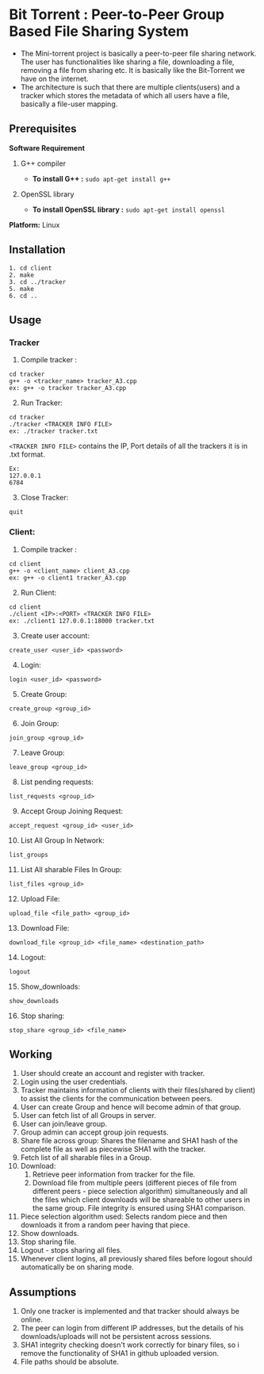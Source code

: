 # Bit Torrent : Peer-to-Peer Group Based File Sharing System

- The Mini-torrent project is basically a peer-to-peer file sharing network. The user
has functionalities like sharing a file, downloading a file, removing a file from
sharing etc. It is basically like the Bit-Torrent we have on the internet.
- The architecture is such that there are multiple clients(users) and a tracker which stores the
metadata of which all users have a file, basically a file-user mapping.

## Prerequisites

**Software Requirement**

1. G++ compiler
   - **To install G++ :** `sudo apt-get install g++`
2. OpenSSL library

   - **To install OpenSSL library :** `sudo apt-get install openssl`

**Platform:** Linux <br/>

## Installation

```
1. cd client
2. make
3. cd ../tracker
5. make
6. cd ..
```

## Usage

### Tracker

1. Compile tracker :
```
cd tracker
g++ -o <tracker_name> tracker_A3.cpp
ex: g++ -o tracker tracker_A3.cpp
```

2. Run Tracker:

```
cd tracker
./tracker​ <TRACKER INFO FILE>
ex: ./tracker tracker.txt 
```

`<TRACKER INFO FILE>` contains the IP, Port details of all the trackers it is in .txt format.

```
Ex:
127.0.0.1
6784
```

3. Close Tracker:

```
quit
```

### Client:

1. Compile tracker :
```
cd client
g++ -o <client_name> client_A3.cpp
ex: g++ -o client1 tracker_A3.cpp
```

2. Run Client:

```
cd client
./client​ <IP>:<PORT> <TRACKER INFO FILE>
ex: ./client1 127.0.0.1:18000 tracker.txt
```


3. Create user account:

```
create_user​ <user_id> <password>
```

4. Login:

```
login​ <user_id> <password>
```

5. Create Group:

```
create_group​ <group_id>
```

6. Join Group:

```
join_group​ <group_id>
```

7. Leave Group:

```
leave_group​ <group_id>
```

8. List pending requests:

```
list_requests ​<group_id>
```

9. Accept Group Joining Request:

```
accept_request​ <group_id> <user_id>
```

10. List All Group In Network:

```
list_groups
```

11. List All sharable Files In Group:

```
list_files​ <group_id>
```

12. Upload File:

```
​upload_file​ <file_path> <group_id​>
```

13. Download File:​

```
download_file​ <group_id> <file_name> <destination_path>
```

14. Logout:​

```
logout
```

15. Show_downloads: ​

```
show_downloads
```

16. Stop sharing: ​

```
stop_share ​<group_id> <file_name>
```

## Working

1. User should create an account and register with tracker.
2. Login using the user credentials.
3. Tracker maintains information of clients with their files(shared by client) to assist the clients for the communication between peers.
4. User can create Group and hence will become admin of that group.
5. User can fetch list of all Groups in server.
6. User can join/leave group.
7. Group admin can accept group join requests.
8. Share file across group: Shares the filename and SHA1 hash of the complete file as well as piecewise SHA1 with the tracker.
9. Fetch list of all sharable files in a Group.
10. Download:
    1. Retrieve peer information from tracker for the file.
    2. Download file from multiple peers (different pieces of file from different peers - ​piece selection algorithm​) simultaneously and all the files which client downloads will be shareable to other users in the same group. File integrity is ensured using SHA1 comparison.
11. Piece selection algorithm used: Selects random piece and then downloads it from a random peer having that piece.
12. Show downloads.
13. Stop sharing file.
14. Logout - stops sharing all files.
15. Whenever client logins, all previously shared files before logout should automatically be on sharing mode.

## Assumptions

1. Only one tracker is implemented and that tracker should always be online.
2. The peer can login from different IP addresses, but the details of his downloads/uploads will not be persistent across sessions.
3. SHA1 integrity checking doesn't work correctly for binary files, so i remove the functionality of SHA1 in github uploaded version.
4. File paths should be absolute.
